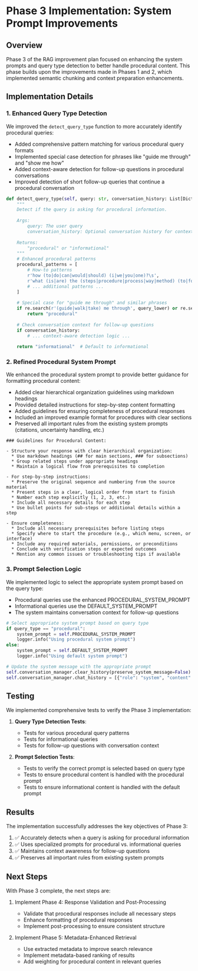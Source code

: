 # Phase 3 Implementation: System Prompt Improvements

## Overview

Phase 3 of the RAG improvement plan focused on enhancing the system prompts and query type detection to better handle procedural content. This phase builds upon the improvements made in Phases 1 and 2, which implemented semantic chunking and context preparation enhancements.

## Implementation Details

### 1. Enhanced Query Type Detection

We improved the `detect_query_type` function to more accurately identify procedural queries:

- Added comprehensive pattern matching for various procedural query formats
- Implemented special case detection for phrases like "guide me through" and "show me how"
- Added context-aware detection for follow-up questions in procedural conversations
- Improved detection of short follow-up queries that continue a procedural conversation

```python
def detect_query_type(self, query: str, conversation_history: List[Dict] = None) -> str:
    """
    Detect if the query is asking for procedural information.
    
    Args:
        query: The user query
        conversation_history: Optional conversation history for context
        
    Returns:
        "procedural" or "informational"
    """
    # Enhanced procedural patterns
    procedural_patterns = [
        # How-to patterns
        r'how (to|do|can|would|should) (i|we|you|one)?\s',
        r'what (is|are) the (steps|procedure|process|way|method) (to|for|of)',
        # ... additional patterns ...
    ]
    
    # Special case for "guide me through" and similar phrases
    if re.search(r'(guide|walk|take) me through', query_lower) or re.search(r'(show|tell) me how', query_lower):
        return "procedural"
        
    # Check conversation context for follow-up questions
    if conversation_history:
        # ... context-aware detection logic ...
    
    return "informational"  # Default to informational
```

### 2. Refined Procedural System Prompt

We enhanced the procedural system prompt to provide better guidance for formatting procedural content:

- Added clear hierarchical organization guidelines using markdown headings
- Provided detailed instructions for step-by-step content formatting
- Added guidelines for ensuring completeness of procedural responses
- Included an improved example format for procedures with clear sections
- Preserved all important rules from the existing system prompts (citations, uncertainty handling, etc.)

```
### Guidelines for Procedural Content:

- Structure your response with clear hierarchical organization:
  * Use markdown headings (## for main sections, ### for subsections)
  * Group related steps under appropriate headings
  * Maintain a logical flow from prerequisites to completion

- For step-by-step instructions:
  * Preserve the original sequence and numbering from the source material
  * Present steps in a clear, logical order from start to finish
  * Number each step explicitly (1, 2, 3, etc.)
  * Include all necessary details for each step
  * Use bullet points for sub-steps or additional details within a step

- Ensure completeness:
  * Include all necessary prerequisites before listing steps
  * Specify where to start the procedure (e.g., which menu, screen, or interface)
  * Include any required materials, permissions, or preconditions
  * Conclude with verification steps or expected outcomes
  * Mention any common issues or troubleshooting tips if available
```

### 3. Prompt Selection Logic

We implemented logic to select the appropriate system prompt based on the query type:

- Procedural queries use the enhanced PROCEDURAL_SYSTEM_PROMPT
- Informational queries use the DEFAULT_SYSTEM_PROMPT
- The system maintains conversation context for follow-up questions

```python
# Select appropriate system prompt based on query type
if query_type == "procedural":
    system_prompt = self.PROCEDURAL_SYSTEM_PROMPT
    logger.info("Using procedural system prompt")
else:
    system_prompt = self.DEFAULT_SYSTEM_PROMPT
    logger.info("Using default system prompt")

# Update the system message with the appropriate prompt
self.conversation_manager.clear_history(preserve_system_message=False)
self.conversation_manager.chat_history = [{"role": "system", "content": system_prompt}]
```

## Testing

We implemented comprehensive tests to verify the Phase 3 implementation:

1. **Query Type Detection Tests**:
   - Tests for various procedural query patterns
   - Tests for informational queries
   - Tests for follow-up questions with conversation context

2. **Prompt Selection Tests**:
   - Tests to verify the correct prompt is selected based on query type
   - Tests to ensure procedural content is handled with the procedural prompt
   - Tests to ensure informational content is handled with the default prompt

## Results

The implementation successfully addresses the key objectives of Phase 3:

1. ✅ Accurately detects when a query is asking for procedural information
2. ✅ Uses specialized prompts for procedural vs. informational queries
3. ✅ Maintains context awareness for follow-up questions
4. ✅ Preserves all important rules from existing system prompts

## Next Steps

With Phase 3 complete, the next steps are:

1. Implement Phase 4: Response Validation and Post-Processing
   - Validate that procedural responses include all necessary steps
   - Enhance formatting of procedural responses
   - Implement post-processing to ensure consistent structure

2. Implement Phase 5: Metadata-Enhanced Retrieval
   - Use extracted metadata to improve search relevance
   - Implement metadata-based ranking of results
   - Add weighting for procedural content in relevant queries
